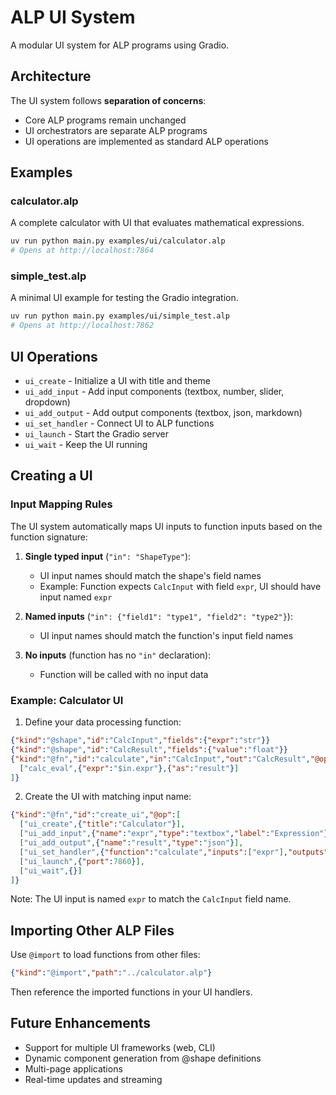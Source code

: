 # ALP UI System

A modular UI system for ALP programs using Gradio.

## Architecture

The UI system follows **separation of concerns**:
- Core ALP programs remain unchanged
- UI orchestrators are separate ALP programs
- UI operations are implemented as standard ALP operations

## Examples

### calculator.alp
A complete calculator with UI that evaluates mathematical expressions.
```bash
uv run python main.py examples/ui/calculator.alp
# Opens at http://localhost:7864
```

### simple_test.alp  
A minimal UI example for testing the Gradio integration.
```bash
uv run python main.py examples/ui/simple_test.alp
# Opens at http://localhost:7862
```

## UI Operations

- `ui_create` - Initialize a UI with title and theme
- `ui_add_input` - Add input components (textbox, number, slider, dropdown)
- `ui_add_output` - Add output components (textbox, json, markdown)
- `ui_set_handler` - Connect UI to ALP functions
- `ui_launch` - Start the Gradio server
- `ui_wait` - Keep the UI running

## Creating a UI

### Input Mapping Rules

The UI system automatically maps UI inputs to function inputs based on the function signature:

1. **Single typed input** (`"in": "ShapeType"`):
   - UI input names should match the shape's field names
   - Example: Function expects `CalcInput` with field `expr`, UI should have input named `expr`

2. **Named inputs** (`"in": {"field1": "type1", "field2": "type2"}`):
   - UI input names should match the function's input field names

3. **No inputs** (function has no `"in"` declaration):
   - Function will be called with no input data

### Example: Calculator UI

1. Define your data processing function:
```json
{"kind":"@shape","id":"CalcInput","fields":{"expr":"str"}}
{"kind":"@shape","id":"CalcResult","fields":{"value":"float"}}
{"kind":"@fn","id":"calculate","in":"CalcInput","out":"CalcResult","@op":[
  ["calc_eval",{"expr":"$in.expr"},{"as":"result"}]
]}
```

2. Create the UI with matching input name:
```json
{"kind":"@fn","id":"create_ui","@op":[
  ["ui_create",{"title":"Calculator"}],
  ["ui_add_input",{"name":"expr","type":"textbox","label":"Expression"}],
  ["ui_add_output",{"name":"result","type":"json"}],
  ["ui_set_handler",{"function":"calculate","inputs":["expr"],"outputs":["result"]}],
  ["ui_launch",{"port":7860}],
  ["ui_wait",{}]
]}
```

Note: The UI input is named `expr` to match the `CalcInput` field name.

## Importing Other ALP Files

Use `@import` to load functions from other files:
```json
{"kind":"@import","path":"../calculator.alp"}
```

Then reference the imported functions in your UI handlers.

## Future Enhancements

- Support for multiple UI frameworks (web, CLI)
- Dynamic component generation from @shape definitions
- Multi-page applications
- Real-time updates and streaming